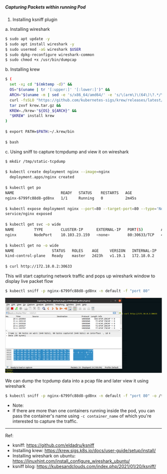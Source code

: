##### Capturing Packets within running Pod 


1. Installing ksniff plugin

a. Installing wireshark
```bash
$ sudo apt update -y
$ sudo apt install wireshark -y
$ sudo usermod -aG wireshark $USER
$ sudo dpkg-reconfigure wireshark-common
$ sudo chmod +x /usr/bin/dumpcap

```

b. Installing krew
```bash
$ (
  set -x; cd "$(mktemp -d)" &&
  OS="$(uname | tr '[:upper:]' '[:lower:]')" &&
  ARCH="$(uname -m | sed -e 's/x86_64/amd64/' -e 's/\(arm\)\(64\)\?.*/\1\2/' -e 's/aarch64$/arm64/')" &&
  curl -fsSLO "https://github.com/kubernetes-sigs/krew/releases/latest/download/krew.tar.gz" &&
  tar zxvf krew.tar.gz &&
  KREW=./krew-"${OS}_${ARCH}" &&
  "$KREW" install krew
)

$ export PATH=$PATH:~/.krew/bin

$ bash

``` 

c. Using sniff to capture tcmpdump and view it on wireshark
```bash
$ mkdir /tmp/static-tcpdump

$ kubectl create deployment nginx --image=nginx
  deployment.apps/nginx created

$ kubectl get po
NAME                     READY   STATUS    RESTARTS   AGE
nginx-6799fc88d8-gd8nx   1/1     Running   0          2m45s

$ kubectl expose deployment nginx --port=80 --target-port=80 --type='NodePort' 
service/nginx exposed

$ kubectl get svc -o wide
NAME         TYPE        CLUSTER-IP      EXTERNAL-IP   PORT(S)        AGE   SELECTOR
nginx        NodePort    10.103.23.159   <none>        80:30633/TCP   4s    app=nginx

$ kubectl get no -o wide
NAME                 STATUS   ROLES    AGE     VERSION   INTERNAL-IP   EXTERNAL-IP   OS-IMAGE                                     KERNEL-VERSION     CONTAINER-RUNTIME
kind-control-plane   Ready    master   2d23h   v1.19.1   172.18.0.2    <none>        Ubuntu Groovy Gorilla (development branch)   5.4.0-73-generic   containerd://1.4.0

$ curl http://172.18.0.2:30633
```

This will start capturing network traffic and pops up wireshark window to display live packet flow
```bash
$ kubectl sniff -p nginx-6799fc88d8-gd8nx -n default -f "port 80"
```
![live_tcpdump_data](./static/ksniff_nginx.png)

We can dump the tcpdump data into a pcap file and later view it using wireshark
```bash
$ kubectl sniff -p nginx-6799fc88d8-gd8nx -n default -f "port 80" -o /tmp/myexample-k8s.pcap
```

- Note: 
- If there are more than one containers running inside the pod, you can pass the container's name using `-c container_name` of which you're interested to capture the traffic.




---
Ref:

- ksniff: https://github.com/eldadru/ksniff
- Installing krew: https://krew.sigs.k8s.io/docs/user-guide/setup/install/
- Installing wireshark on ubuntu: https://linuxhint.com/install_configure_wireshark_ubuntu/
- ksniff blog: https://kubesandclouds.com/index.php/2021/01/20/ksniff/
